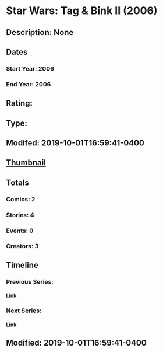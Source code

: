 # Star Wars: Tag & Bink II (2006)
## Description: None
## Dates
### Start Year: 2006
### End Year: 2006
## Rating: 
## Type: 
## Modifed: 2019-10-01T16:59:41-0400
## [Thumbnail](http://i.annihil.us/u/prod/marvel/i/mg/4/70/5d9385f46d538.jpg)
## Totals
### Comics: 2
### Stories: 4
### Events: 0
### Creators: 3
## Timeline
### Previous Series: 
#### [Link]()
### Next Series: 
#### [Link]()
## Modified: 2019-10-01T16:59:41-0400